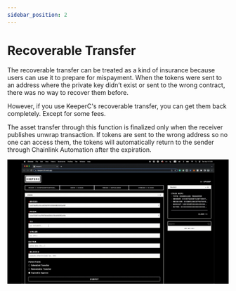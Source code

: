 ```yaml
---
sidebar_position: 2
---
```


# Recoverable Transfer

<!-- TODO: image -->

The recoverable transfer can be treated as a kind of insurance because users can use it to prepare for mispayment. 
When the tokens were sent to an address where the private key didn’t exist or sent to the wrong contract,
there was no way to recover them before.

However, if you use KeeperC's recoverable transfer, you can get them back completely. Except for some fees.

The asset transfer through this function is finalized only when the receiver publishes unwrap transaction. If tokens are sent to the wrong address so no one can access them, the tokens will automatically return to the sender through Chainlink Automation after the expiration.

![recoverable](../images/2_recoverable.gif)
